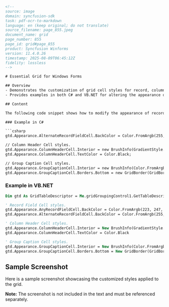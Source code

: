 ```html
<!--
source: image
domain: syncfusion-sdk
task: pdf-ocr-to-markdown
language: en (keep original; do not translate)
source_filename: page_855.jpeg
document_name: grid
page_number: 855
page_id: grid#page_855
product: Syncfusion Winforms
version: 11.4.0.26
timestamp: 2025-08-09T06:45:12Z
fidelity: lossless
-->

# Essential Grid for Windows Forms

## Overview
- Demonstrates the customization of grid cell styles for record, column header, and group caption cells.
- Provides examples in both C# and VB.NET for altering the appearance of grid elements.

## Content

The following code snippet shows how to modify the appearance of record, column header, and group caption cells in a `GridTableDescriptor` using C#.

### Example in C#

```csharp
gtd.Appearance.AlternateRecordFieldCell.BackColor = Color.FromArgb(255, 229, 201);

// Column Header Cell styles.
gtd.Appearance.ColumnHeaderCell.Interior = new BrushInfo(GradientStyle.Vertical, Color.FromArgb(203, 201, 202), Color.FromArgb(253, 247, 215));
gtd.Appearance.ColumnHeaderCell.TextColor = Color.Black;

// Group Caption Cell styles.
gtd.Appearance.GroupCaptionCell.Interior = new BrushInfo(Color.FromArgb(255, 238, 220));
gtd.Appearance.GroupCaptionCell.Borders.Bottom = new GridBorder(GridBorderStyle.Solid, Color.FromArgb(242, 158, 32), GridBorderWeight.Medium);
```

### Example in VB.NET

```vb
Dim gtd As GridTableDescriptor = Me.gridGroupingControl1.GetTableDescriptor("Orders")

' Record Field Cell styles.
gtd.Appearance.AnyRecordFieldCell.BackColor = Color.FromArgb(223, 247, 252)
gtd.Appearance.AlternateRecordFieldCell.BackColor = Color.FromArgb(255, 229, 201)

' Column Header Cell styles.
gtd.Appearance.ColumnHeaderCell.Interior = New BrushInfo(GradientStyle.Vertical, Color.FromArgb(203, 201, 202), Color.FromArgb(253, 247, 215))
gtd.Appearance.ColumnHeaderCell.TextColor = Color.Black

' Group Caption Cell styles.
gtd.Appearance.GroupCaptionCell.Interior = New BrushInfo(Color.FromArgb(255, 238, 220))
gtd.Appearance.GroupCaptionCell.Borders.Bottom = New GridBorder(GridBorderStyle.Solid, Color.FromArgb(242, 158, 32), GridBorderWeight.Medium)
```

## Sample Screenshot
Here is a sample screenshot showcasing the customized styles applied to the grid.

**Note:** The screenshot is not included in the text and must be referenced separately.

<!-- tags: [grid, styling, record, column header, group caption, appearance, brush info, border styles] keywords: [gridtabledescriptor, alternaterecordfieldcell, anyrecordfieldcell, columnheadercell, groupcaptioncell, color, gradientstyle, borders] -->
```